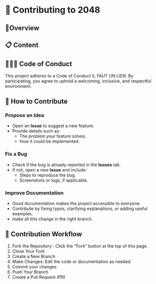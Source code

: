 # 👾 Contributing to 2048
## 🎄Overview
## 📋 Content
<!-- 1. [Code of Conduct]() pas les liens valides -->
<!-- 2. [How to Contribute]() -->
   <!-- - [Propose an Idea]() -->
   <!-- - [Fix a Bug]() -->
   <!-- - [Improve Documentation](#documentation) -->
<!-- 3. [Contribution Workflow]() -->
<!-- 4. [Code Style Guidelines]() -->
<!-- 5. [Running and Testing the Project]() -->
## 🧑‍🤝‍🧑 Code of Conduct
This project adheres to a Code of Conduct IL FAUT UN LIEN. By participating, you agree to uphold a welcoming, inclusive, and respectful environment.

## 🚀 How to Contribute

### Propose an Idea
- Open an **Issue** to suggest a new feature.
- Provide details such as:
  - The problem your feature solves.
  - How it could be implemented.

### Fix a Bug
- Check if the bug is already reported in the **Issues** tab.
- If not, open a new **Issue** and include:
  - Steps to reproduce the bug.
  - Screenshots or logs, if applicable.

### Improve Documentation
- Good documentation makes the project accessible to everyone.
- Contribute by fixing typos, clarifying explanations, or adding useful examples.
- make all this change in the right branch.

## 🔄 Contribution Workflow

1. Fork the Repository : Click the "Fork" button at the top of this page.
2. Clone Your Fork
3. Create a New Branch
4. Make Changes: Edit the code or documentation as needed.
5. Commit your changes
6. Push Your Branch
7. Create a Pull Request (PR)
